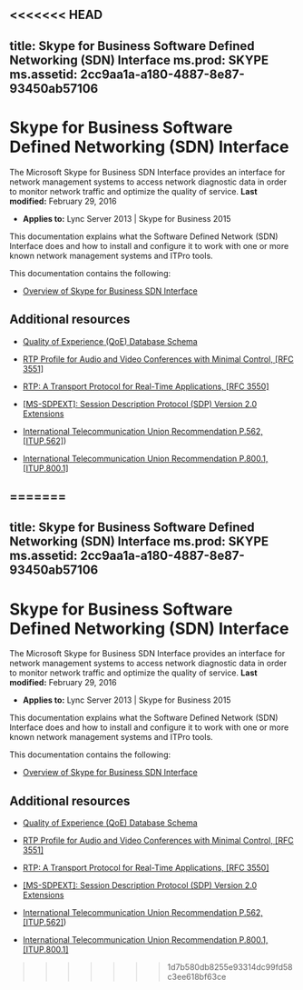 <<<<<<< HEAD
---
title: Skype for Business Software Defined Networking (SDN) Interface
ms.prod: SKYPE
ms.assetid: 2cc9aa1a-a180-4887-8e87-93450ab57106
---


# Skype for Business Software Defined Networking (SDN) Interface
The Microsoft Skype for Business SDN Interface provides an interface for network management systems to access network diagnostic data in order to monitor network traffic and optimize the quality of service.
 **Last modified:** February 29, 2016
  
    
    

 * **Applies to:** Lync Server 2013 | Skype for Business 2015
 
This documentation explains what the Software Defined Network (SDN) Interface does and how to install and configure it to work with one or more known network management systems and ITPro tools.
  
    
    

This documentation contains the following:
-  [Overview of Skype for Business SDN Interface](overview.md)
    
  

## Additional resources


-  [Quality of Experience (QoE) Database Schema](http://technet.microsoft.com/en-us/library/gg398687.aspx)
    
  
-  [RTP Profile for Audio and Video Conferences with Minimal Control, [RFC 3551]](http://www.ietf.org/rfc/rfc3551.txt)
    
  
-  [RTP: A Transport Protocol for Real-Time Applications, [RFC 3550]](http://www.ietf.org/rfc/rfc3550.txt)
    
  
-  [[MS-SDPEXT]: Session Description Protocol (SDP) Version 2.0 Extensions](http://msdn.microsoft.com/en-us/library/cc431514%28v=office.12%29.aspx)
    
  
-  [International Telecommunication Union Recommendation P.562, [ITUP.562]](http://www.itu.int/rec/T-REC-P.562-200405-I/en))
    
  
-  [International Telecommunication Union Recommendation P.800.1, [ITUP.800.1] ](http://www.itu.int/rec/T-REC-P.800.1-200607-I/en)
    
  

=======
---
title: Skype for Business Software Defined Networking (SDN) Interface
ms.prod: SKYPE
ms.assetid: 2cc9aa1a-a180-4887-8e87-93450ab57106
---


# Skype for Business Software Defined Networking (SDN) Interface
The Microsoft Skype for Business SDN Interface provides an interface for network management systems to access network diagnostic data in order to monitor network traffic and optimize the quality of service.
 **Last modified:** February 29, 2016
  
    
    

 * **Applies to:** Lync Server 2013 | Skype for Business 2015
 
This documentation explains what the Software Defined Network (SDN) Interface does and how to install and configure it to work with one or more known network management systems and ITPro tools.
  
    
    

This documentation contains the following:
-  [Overview of Skype for Business SDN Interface](overview.md)
    
  

## Additional resources


-  [Quality of Experience (QoE) Database Schema](http://technet.microsoft.com/en-us/library/gg398687.aspx)
    
  
-  [RTP Profile for Audio and Video Conferences with Minimal Control, [RFC 3551]](http://www.ietf.org/rfc/rfc3551.txt)
    
  
-  [RTP: A Transport Protocol for Real-Time Applications, [RFC 3550]](http://www.ietf.org/rfc/rfc3550.txt)
    
  
-  [[MS-SDPEXT]: Session Description Protocol (SDP) Version 2.0 Extensions](http://msdn.microsoft.com/en-us/library/cc431514%28v=office.12%29.aspx)
    
  
-  [International Telecommunication Union Recommendation P.562, [ITUP.562]](http://www.itu.int/rec/T-REC-P.562-200405-I/en))
    
  
-  [International Telecommunication Union Recommendation P.800.1, [ITUP.800.1] ](http://www.itu.int/rec/T-REC-P.800.1-200607-I/en)
    
  

>>>>>>> 1d7b580db8255e93314dc99fd58c3ee618bf63ce
